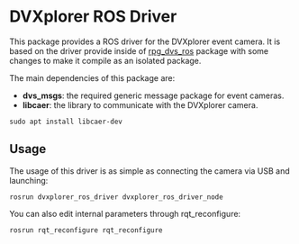 # DVXplorer ROS Driver
This package provides a ROS driver for the DVXplorer event camera. It is based on the driver provide inside of [rpg_dvs_ros](https://github.com/uzh-rpg/rpg_dvs_ros) package with some changes to make it compile as an isolated package.

The main dependencies of this package are:
- **dvs_msgs**: the required generic message package for event cameras. 
- **libcaer**: the library to communicate with the DVXplorer camera.
```
sudo apt install libcaer-dev
```

## Usage

The usage of this driver is as simple as connecting the camera via USB and launching:
```
rosrun dvxplorer_ros_driver dvxplorer_ros_driver_node   
```
You can also edit internal parameters through rqt_reconfigure:
```
rosrun rqt_reconfigure rqt_reconfigure 
```

